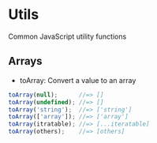 # Utils

Common JavaScript utility functions

## Arrays

* toArray:
Convert a value to an array

```javascript
toArray(null);      //=> []
toArray(undefined); //=> []
toArray('string');  //=> ['string']
toArray(['array']); //=> ['array']
toArray(itratable); //=> [...iteratable]
toArray(others);    //=> [others]
```
